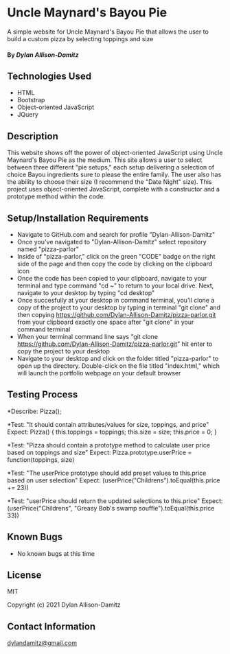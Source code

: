 # Uncle Maynard's Bayou Pie
A simple website for Uncle Maynard's Bayou Pie that allows the user to build a custom pizza by selecting toppings and size
#### By _**Dylan Allison-Damitz**_

## Technologies Used

* HTML
* Bootstrap
* Object-oriented JavaScript
* JQuery

## Description

This website shows off the power of object-oriented JavaScript using Uncle Maynard's Bayou Pie as the medium. This site allows a user to select between three different "pie setups," each setup delivering a selection of choice Bayou ingredients sure to please the entire family. The user also has the ability to choose their size (I recommend the "Date Night" size). This project uses object-oriented JavaScript, complete with a constructor and a prototype method within the code. 

## Setup/Installation Requirements

* Navigate to GitHub.com and search for profile "Dylan-Allison-Damitz"
* Once you've navigated to "Dylan-Allison-Damitz" select repository named "pizza-parlor"
* Inside of "pizza-parlor," click on the green "CODE" badge on the right side of the page and then copy the code by clicking on the clipboard icon
* Once the code has been copied to your clipboard, navigate to your terminal and type command "cd ~" to return to your local drive. Next, navigate to your desktop by typing "cd desktop"
* Once succesfully at your desktop in command terminal, you'll clone a copy of the project to your desktop by typing in terminal "git clone" and then copying https://github.com/Dylan-Allison-Damitz/pizza-parlor.git from your clipboard exactly one space after "git clone" in your command terminal
* When your terminal command line says "git clone https://github.com/Dylan-Allison-Damitz/pizza-parlor.git" hit enter to copy the project to your desktop
* Navigate to your desktop and click on the folder titled "pizza-parlor" to open up the directory. Double-click on the file titled "index.html," which will launch the portfolio webpage on your default browser

## Testing Process

*Describe: Pizza();

*Test: "It should contain attributes/values for size, toppings, and price"
Expect: Pizza() {
  this.toppings = toppings;
  this.size = size;
  this.price = 0;
}

*Test: "Pizza should contain a prototype method to calculate user price based on toppings and size"
Expect: Pizza.prototype.userPrice = function(toppings, size)

*Test: "The userPrice prototype should add preset values to this.price based on user selection"
Expect: (userPrice("Childrens").toEqual(this.price += 23))

*Test: "userPrice should return the updated selections to this.price"
Expect: (userPrice("Childrens", "Greasy Bob's swamp souffle").toEqual(this.price 33))

## Known Bugs

* No known bugs at this time

## License

MIT

Copyright (c) 2021 Dylan Allison-Damitz

## Contact Information

dylandamitz@gmail.com